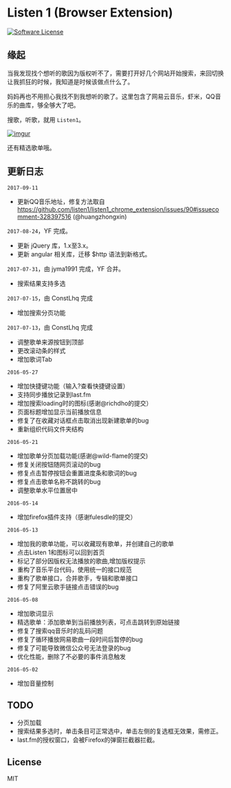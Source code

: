 # Listen 1 (Browser Extension) 
[![Software License](https://img.shields.io/badge/license-MIT-brightgreen.svg)](LICENSE)

## 缘起
当我发现找个想听的歌因为版权听不了，需要打开好几个网站开始搜索，来回切换让我抓狂的时候，我知道是时候该做点什么了。

妈妈再也不用担心我找不到我想听的歌了。这里包含了网易云音乐，虾米，QQ音乐的曲库，够全够大了吧。

搜歌，听歌，就用 `Listen1`。

[![imgur](http://i.imgur.com/yblr3KO.gif)]()

还有精选歌单哦。


## 更新日志
`2017-09-11`
* 更新QQ音乐地址，修复方法取自 https://github.com/listen1/listen1_chrome_extension/issues/90#issuecomment-328397516 (@huangzhongxin)

`2017-08-24`，YF 完成。
* 更新 jQuery 库，1.x至3.x。
* 更新 angular 相关库，迁移 $http 语法到新格式。

`2017-07-31`，由 jyma1991 完成，YF 合并。
* 搜索结果支持多选

`2017-07-15`，由 ConstLhq 完成
* 增加搜索分页功能

`2017-07-13`，由 ConstLhq 完成
* 调整歌单来源按钮到顶部
* 更改滚动条的样式
* 增加歌词Tab

`2016-05-27`
* 增加快捷键功能（输入?查看快捷键设置）
* 支持同步播放记录到last.fm
* 增加搜索loading时的图标(感谢@richdho的提交）
* 页面标题增加显示当前播放信息
* 修复了在收藏对话框点击取消出现新建歌单的bug
* 重新组织代码文件夹结构

`2016-05-21`
* 增加歌单分页加载功能(感谢@wild-flame的提交)
* 修复关闭按钮随网页滚动的bug
* 修复点击暂停按钮会重置进度条和歌词的bug
* 修复点击歌单名称不跳转的bug
* 调整歌单水平位置居中

`2016-05-14`
* 增加firefox插件支持（感谢fulesdle的提交）

`2016-05-13`
* 增加我的歌单功能，可以收藏现有歌单，并创建自己的歌单
* 点击Listen 1和图标可以回到首页
* 标记了部分因版权无法播放的歌曲,增加版权提示
* 重构了音乐平台代码，使用统一的接口规范
* 重构了歌单接口，合并歌手，专辑和歌单接口
* 修复了阿里云歌手链接点击错误的bug


`2016-05-08`
* 增加歌词显示
* 精选歌单：添加歌单到当前播放列表，可点击跳转到原始链接
* 修复了搜索qq音乐时的乱码问题
* 修复了循环播放网易歌曲一段时间后暂停的bug
* 修复了可能导致微信公众号无法登录的bug
* 优化性能，删除了不必要的事件消息触发

`2016-05-02`
* 增加音量控制

## TODO
* 分页加载
* 搜索结果多选时，单击条目可正常选中，单击左侧的复选框无效果，需修正。
* last.fm的授权窗口，会被Firefox的弹窗拦截器拦截。

## License
MIT
